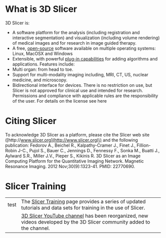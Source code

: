 # What is 3D Slicer

3D Slicer is:

* A software platform for the analysis \(including registration and interactive segmentation\) and visualization \(including volume rendering\) of medical images and for research in image guided therapy.
* A free, [open-source](http://en.wikipedia.org/wiki/Open_source) software available on multiple operating systems: Linux, MacOSX and Windows
* Extensible, with powerful [plug-in capabilities](developers/README.md) for adding algorithms and applications.
  Features include:
* Multi organ: from head to toe.
* Support for multi-modality imaging including, MRI, CT, US, nuclear medicine, and microscopy.
* Bidirectional interface for devices.
  There is no restriction on use, but Slicer is not approved for clinical use and intended for research. Permissions and compliance with applicable rules are the responsibility of the user. For details on the license see here

# Citing Slicer

To acknowledge 3D Slicer as a platform, please cite the Slicer web site \([http:\/\/www.slicer.org](http://www.slicer.org)\) and the following publication: 
Fedorov A., Beichel R., Kalpathy-Cramer J., Finet J., Fillion-Robin J-C., Pujol S., Bauer C., Jennings D., Fennessy F., Sonka M., Buatti J., Aylward S.R., Miller J.V., Pieper S., Kikinis R. 3D Slicer as an Image Computing Platform for the Quantitative Imaging Network. Magnetic Resonance Imaging. 2012 Nov;30\(9\):1323-41. PMID: 22770690.

# Slicer Training

|  |  |
| --- | --- |
| test | The [Slicer Training](training/README.md) page provides a series of updated tutorials and data sets for training in the use of Slicer. |
|  | [3D Slicer YouTube channel](https://www.youtube.com/channel/UC11x1iQ7ydSIFYw4L6wveXg?view_as=public) has been reorganized, new videos developed by the 3D Slicer community added to the channel. |

